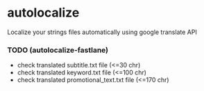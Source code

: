 # autolocalize
Localize your strings files automatically using google translate API

### TODO (autolocalize-fastlane)
- check translated subtitle.txt file (<=30 chr)
- check translated keyword.txt file (<=100 chr)
- check translated promotional_text.txt file (<=170 chr)
